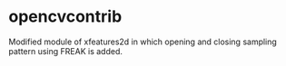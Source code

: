 # opencvcontrib
Modified module of xfeatures2d in which opening and closing sampling pattern using FREAK is added.
